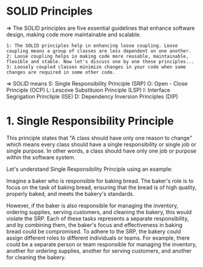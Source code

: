 # SOLID Principles

=> The SOLID principles are five essential guidelines that enhance software design, making code more maintainable and scalable.

    1: The SOLID principles help in enhancing loose coupling. Loose coupling means a group of classes are less dependent on one another.
    2: Loose coupling helps in making code more reusable, maintainable, flexible and stable. Now let's discuss one by one these principles...
    3: Loosely coupled classes minimize changes in your code when some changes are required in some other code.

=> SOLID means
S: Single Responsibility Principle (SRP)
O: Open - Close Principle (OCP)
L: Lescove Substituion Principle (LSP)
I: Interface Segrigation Princliple (ISE)
D: Dependency Inversion Principles (DIP)

# 1. Single Responsibility Principle

This principle states that "A class should have only one reason to change" which means every class should have a single responsibility or single job or single purpose. In other words, a class should have only one job or purpose within the software system.

Let's understand Single Responsibility Principle using an example:

Imagine a baker who is responsible for baking bread. The baker's role is to focus on the task of baking bread, ensuring that the bread is of high quality, properly baked, and meets the bakery's standards.

However, if the baker is also responsible for managing the inventory, ordering supplies, serving customers, and cleaning the bakery, this would violate the SRP.
Each of these tasks represents a separate responsibility, and by combining them, the baker's focus and effectiveness in baking bread could be compromised.
To adhere to the SRP, the bakery could assign different roles to different individuals or teams. For example, there could be a separate person or team responsible for managing the inventory, another for ordering supplies, another for serving customers, and another for cleaning the bakery.
